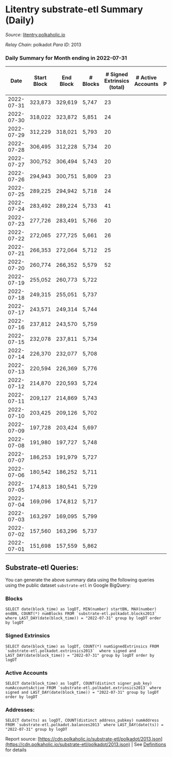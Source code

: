 # Litentry substrate-etl Summary (Daily)

_Source_: [litentry.polkaholic.io](https://litentry.polkaholic.io)

*Relay Chain*: polkadot
*Para ID*: 2013



### Daily Summary for Month ending in 2022-07-31


| Date | Start Block | End Block | # Blocks | # Signed Extrinsics (total) | # Active Accounts | # Passive | # New | # Addresses with Balances | # Events | # Transfers | # XCM Transfers In | # XCM Transfers Out |
| ---- | ----------- | --------- | -------- | --------------------------- | ----------------- | --------- | ----- | ------------------------- | -------- | ----------- | ------------------ | ------------------- |
| 2022-07-31 | 323,873 | 329,619 | 5,747  | 23 |  |  |  | 4,671 | 11,604 |   |   |   |
| 2022-07-30 | 318,022 | 323,872 | 5,851  | 24 |  |  |  | 4,671 | 11,815 |   |   |   |
| 2022-07-29 | 312,229 | 318,021 | 5,793  | 20 |  |  |  | 4,671 | 11,685 |   |   |   |
| 2022-07-28 | 306,495 | 312,228 | 5,734  | 20 |  |  |  | 4,671 | 11,565 |   |   |   |
| 2022-07-27 | 300,752 | 306,494 | 5,743  | 20 |  |  |  | 4,671 | 11,581 |   |   |   |
| 2022-07-26 | 294,943 | 300,751 | 5,809  | 23 |  |  |  | 4,671 | 11,726 |   |   |   |
| 2022-07-25 | 289,225 | 294,942 | 5,718  | 24 |  |  |  | 4,671 | 11,548 |   |   |   |
| 2022-07-24 | 283,492 | 289,224 | 5,733  | 41 |  |  |  | 4,671 | 11,651 |   |   |   |
| 2022-07-23 | 277,726 | 283,491 | 5,766  | 20 |  |  |  | 4,671 | 11,625 |   |   |   |
| 2022-07-22 | 272,065 | 277,725 | 5,661  | 26 |  |  |  | 4,671 | 11,445 |   |   |   |
| 2022-07-21 | 266,353 | 272,064 | 5,712  | 25 |  |  |  | 4,671 | 11,545 |   |   |   |
| 2022-07-20 | 260,774 | 266,352 | 5,579  | 52 |  |  |  | 4,671 | 34,898 | 4,732 ($8,947,529.81) |   |   |
| 2022-07-19 | 255,052 | 260,773 | 5,722  |  |  |  |  | 16 | 11,447 |   |   |   |
| 2022-07-18 | 249,315 | 255,051 | 5,737  |  |  |  |  | 16 | 11,480 |   |   |   |
| 2022-07-17 | 243,571 | 249,314 | 5,744  |  |  |  |  | 16 | 11,491 |   |   |   |
| 2022-07-16 | 237,812 | 243,570 | 5,759  |  |  |  |  | 16 | 11,521 |   |   |   |
| 2022-07-15 | 232,078 | 237,811 | 5,734  |  |  |  |  | 16 | 11,472 |   |   |   |
| 2022-07-14 | 226,370 | 232,077 | 5,708  |  |  |  |  | 16 | 11,419 |   |   |   |
| 2022-07-13 | 220,594 | 226,369 | 5,776  |  |  |  |  | 16 | 11,555 |   |   |   |
| 2022-07-12 | 214,870 | 220,593 | 5,724  |  |  |  |  | 16 | 11,451 |   |   |   |
| 2022-07-11 | 209,127 | 214,869 | 5,743  |  |  |  |  | 16 | 11,489 |   |   |   |
| 2022-07-10 | 203,425 | 209,126 | 5,702  |  |  |  |  | 16 | 11,407 |   |   |   |
| 2022-07-09 | 197,728 | 203,424 | 5,697  |  |  |  |  | 16 | 11,401 |   |   |   |
| 2022-07-08 | 191,980 | 197,727 | 5,748  |  |  |  |  | 16 | 11,499 |   |   |   |
| 2022-07-07 | 186,253 | 191,979 | 5,727  |  |  |  |  | 16 | 11,457 |   |   |   |
| 2022-07-06 | 180,542 | 186,252 | 5,711  |  |  |  |  | 16 | 11,425 |   |   |   |
| 2022-07-05 | 174,813 | 180,541 | 5,729  |  |  |  |  | 16 | 11,461 |   |   |   |
| 2022-07-04 | 169,096 | 174,812 | 5,717  |  |  |  |  | 16 | 11,438 |   |   |   |
| 2022-07-03 | 163,297 | 169,095 | 5,799  |  |  |  |  | 16 | 11,601 |   |   |   |
| 2022-07-02 | 157,560 | 163,296 | 5,737  |  |  |  |  | 16 | 11,477 |   |   |   |
| 2022-07-01 | 151,698 | 157,559 | 5,862  |  |  |  |  | 16 | 11,727 |   |   |   |

## Substrate-etl Queries:
You can generate the above summary data using the following queries using the public dataset `substrate-etl` in Google BigQuery:


### Blocks
```
SELECT date(block_time) as logDT, MIN(number) startBN, MAX(number) endBN, COUNT(*) numBlocks FROM `substrate-etl.polkadot.blocks2013`  where LAST_DAY(date(block_time)) = "2022-07-31" group by logDT order by logDT
```


### Signed Extrinsics
```
SELECT date(block_time) as logDT, COUNT(*) numSignedExtrinsics FROM `substrate-etl.polkadot.extrinsics2013`  where signed and LAST_DAY(date(block_time)) = "2022-07-31" group by logDT order by logDT
```


### Active Accounts
```
SELECT date(block_time) as logDT, COUNT(distinct signer_pub_key) numAccountsActive FROM `substrate-etl.polkadot.extrinsics2013` where signed and LAST_DAY(date(block_time)) = "2022-07-31" group by logDT order by logDT
```


### Addresses:
```
SELECT date(ts) as logDT, COUNT(distinct address_pubkey) numAddress FROM `substrate-etl.polkadot.balances2013` where LAST_DAY(date(ts)) = "2022-07-31" group by logDT
```



Report source: [https://cdn.polkaholic.io/substrate-etl/polkadot/2013.json](https://cdn.polkaholic.io/substrate-etl/polkadot/2013.json) | See [Definitions](/DEFINITIONS.md) for details
